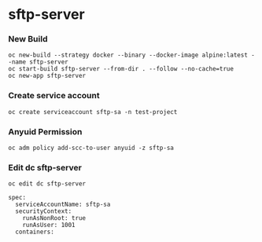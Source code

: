# sftp-server

### New Build
```
oc new-build --strategy docker --binary --docker-image alpine:latest --name sftp-server
oc start-build sftp-server --from-dir . --follow --no-cache=true
oc new-app sftp-server
```

### Create service account
```
oc create serviceaccount sftp-sa -n test-project
```

### Anyuid Permission
```
oc adm policy add-scc-to-user anyuid -z sftp-sa
```

### Edit dc sftp-server
```
oc edit dc sftp-server

spec:
  serviceAccountName: sftp-sa
  securityContext:
    runAsNonRoot: true
    runAsUser: 1001
  containers:
```

